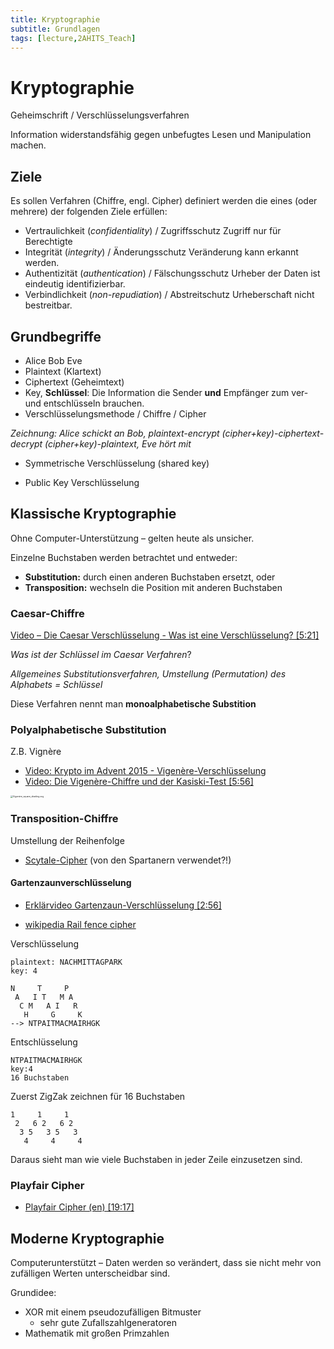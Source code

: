 ```yaml
---
title: Kryptographie
subtitle: Grundlagen
tags: [lecture,2AHITS_Teach]
---
```


# Kryptographie

Geheimschrift / Verschlüsselungsverfahren

Information widerstandsfähig gegen unbefugtes Lesen und Manipulation machen.



## Ziele

Es sollen Verfahren (Chiffre, engl. Cipher) definiert werden die eines (oder mehrere) der folgenden Ziele erfüllen:

- Vertraulichkeit (*confidentiality*) / Zugriffsschutz
  Zugriff nur für Berechtigte
- Integrität (*integrity*) / Änderungsschutz
  Veränderung kann erkannt werden.
- Authentizität (*authentication*) / Fälschungsschutz
  Urheber der Daten ist eindeutig identifizierbar.
- Verbindlichkeit (*non-repudiation*) / Abstreitschutz
  Urheberschaft nicht bestreitbar.



## Grundbegriffe

- Alice Bob Eve
- Plaintext (Klartext)
- Ciphertext (Geheimtext)
- Key, **Schlüssel**: Die Information die Sender **und** Empfänger zum ver- und entschlüsseln brauchen.
- Verschlüsselungsmethode / Chiffre / Cipher



*Zeichnung: Alice schickt an Bob, plaintext-encrypt (cipher+key)-ciphertext-decrypt (cipher+key)-plaintext, Eve hört mit*

- Symmetrische Verschlüsselung (shared key)

- Public Key Verschlüsselung



## Klassische Kryptographie

Ohne Computer-Unterstützung – gelten heute als unsicher.

Einzelne Buchstaben werden betrachtet und entweder:

- **Substitution:** durch einen anderen Buchstaben ersetzt, oder
- **Transposition:** wechseln die Position mit anderen Buchstaben



### Caesar-Chiffre

[Video – Die Caesar Verschlüsselung - Was ist eine Verschlüsselung? [5:21]](https://youtu.be/DcX77qgbBZw)

*Was ist der Schlüssel im Caesar Verfahren*?

*Allgemeines Substitutionsverfahren, Umstellung (Permutation) des Alphabets = Schlüssel*

Diese Verfahren nennt man **monoalphabetische Substition**



### Polyalphabetische Substitution

Z.B. Vignère

- [Video: Krypto im Advent 2015 - Vigenère-Verschlüsselung](https://youtu.be/4y4nCG8631g)
- [Video: Die Vigenère-Chiffre und der Kasiski-Test [5:56]](https://youtu.be/Y6qimy9o3f4)

<img src="fig/Vigenère_square_shading.svg.png" alt="Vigenère_square_shading.svg" style="zoom:25%;" />



### Transposition-Chiffre

Umstellung der Reihenfolge

- [Scytale-Cipher](https://de.wikipedia.org/wiki/Skytale) (von den Spartanern verwendet?!)



#### Gartenzaunverschlüsselung

- [Erklärvideo Gartenzaun-Verschlüsselung [2:56]](https://youtu.be/EIJ73KApF18)

- [wikipedia Rail fence cipher](https://en.wikipedia.org/wiki/Rail_fence_cipher)

Verschlüsselung

```
plaintext: NACHMITTAGPARK
key: 4
```

```
N     T     P
 A   I T   M A
  C M   A I   R
   H     G     K
--> NTPAITMACMAIRHGK
```

Entschlüsselung

```
NTPAITMACMAIRHGK
key:4
16 Buchstaben
```

Zuerst ZigZak zeichnen für 16 Buchstaben

```
1     1     1
 2   6 2   6 2
  3 5   3 5   3
   4     4     4
```

Daraus sieht man wie viele Buchstaben in jeder Zeile einzusetzen sind.





### Playfair Cipher

- [Playfair Cipher (en) [19:17]](https://youtu.be/-KjFbTK1IIw)



## Moderne Kryptographie

Computerunterstützt – Daten werden so verändert, dass sie nicht mehr von zufälligen Werten unterscheidbar sind. 

Grundidee: 

- XOR mit einem pseudozufälligen Bitmuster
  - sehr gute Zufallszahlgeneratoren
- Mathematik mit großen Primzahlen

